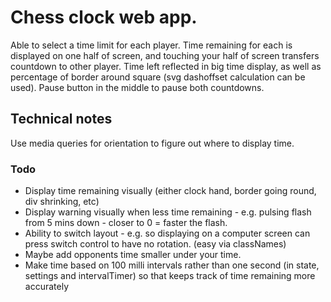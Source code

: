# Chess clock web app.

Able to select a time limit for each player.
Time remaining for each is displayed on one half of screen, and touching your half of screen transfers countdown to other player.
Time left reflected in big time display, as well as percentage of border around square (svg dashoffset calculation can be used).
Pause button in the middle to pause both countdowns.


## Technical notes
Use media queries for orientation to figure out where to display time.




### Todo
- Display time remaining visually (either clock hand, border going round, div shrinking, etc)
- Display warning visually when less time remaining - e.g. pulsing flash from 5 mins down - closer to 0 = faster the flash.
- Ability to switch layout - e.g. so displaying on a computer screen can press switch control to have no rotation. (easy via classNames)
- Maybe add opponents time smaller under your time.
- Make time based on 100 milli intervals rather than one second (in state, settings and intervalTimer) so that keeps track of time remaining more accurately
